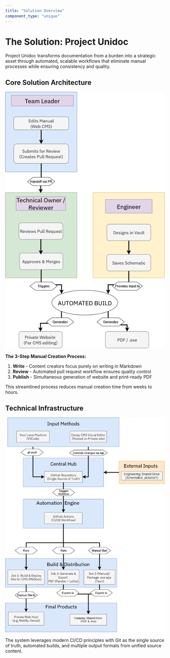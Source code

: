 ```yaml
---
title: "Solution Overview"
component_type: "unique"
---
```


# The Solution: Project Unidoc

Project Unidoc transforms documentation from a burden into a strategic asset through automated, scalable workflows that eliminate manual processes while ensuring consistency and quality.

## Core Solution Architecture

![User Workflow Diagram](assets/images/workflow-diagram.png)

**The 3-Step Manual Creation Process:**
1. **Write** - Content creators focus purely on writing in Markdown
2. **Review** - Automated pull request workflow ensures quality control  
3. **Publish** - Simultaneous generation of website and print-ready PDF

This streamlined process reduces manual creation time from weeks to hours.

## Technical Infrastructure

![Technical Architecture Diagram](assets/images/technical-architecture.png)

The system leverages modern CI/CD principles with Git as the single source of truth, automated builds, and multiple output formats from unified source content.